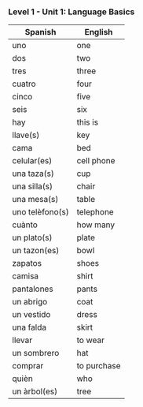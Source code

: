 ### Level 1 - Unit 1: Language Basics

| Spanish         | English     |
| --------------- | ----------- |
| uno             | one         |       
| dos             | two         |
| tres            | three       |
| cuatro          | four        |
| cinco           | five        |
| seis            | six         |
| hay             | this is     |
| llave(s)        | key         |
| cama            | bed         |
| celular(es)     | cell phone  |
| una taza(s)     | cup         |
| una silla(s)    | chair       |
| una mesa(s)     | table       |
| uno telèfono(s) | telephone   |
| cuànto          | how many    |
| un plato(s)     | plate       |
| un tazon(es)    | bowl        |
| zapatos         | shoes       |
| camisa          | shirt       |
| pantalones      | pants       |
| un abrigo       | coat        |
| un vestido      | dress       |
| una falda       | skirt       |
| llevar          | to wear     |
| un sombrero     | hat         |
| comprar         | to purchase |
| quièn           | who         |
| un àrbol(es)    | tree        |